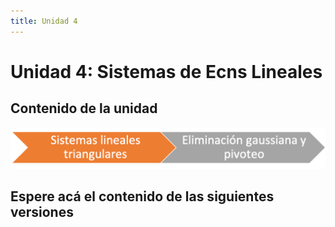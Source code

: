 ```yaml
---
title: Unidad 4
---
```

# Unidad 4: Sistemas de Ecns Lineales

## Contenido de la unidad

<img src="https://github.com/BioAITeamLearning/Metodos_2023_03_UAM/blob/main/images/contenidoU4.png?raw=true"/>

## Espere acá el contenido de las siguientes versiones